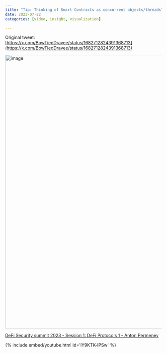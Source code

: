 ```yaml
---
title: "Tip: Thinking of Smart Contracts as concurrent objects/threads"
date: 2023-07-22
categories: [video, insight, visualization]

---
```


Original tweet: [https://x.com/BowTiedDravee/status/1682712824391368713](https://x.com/BowTiedDravee/status/1682712824391368713)

<img width="880" alt="image" src="https://github.com/user-attachments/assets/a74e9edb-a489-4cbd-aa3d-f861876a9816" />

[DeFi Security summit 2023 - Session 1: DeFi Protocols 1 - Anton Permenev](https://youtu.be/lY9KTK-lPSw?feature=shared)

{% include embed/youtube.html id='lY9KTK-lPSw' %}
